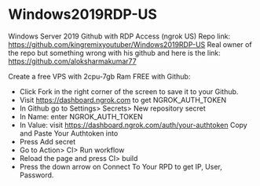 # Windows2019RDP-US
Windows Server 2019 Github with RDP Access (ngrok US) 
Repo link: https://github.com/kingremixyoutuber/Windows2019RDP-US
Real owner of the repo but something wrong with his github and here is the link: https://github.com/aloksharmakumar77

Create a free VPS with 2cpu-7gb Ram FREE with Github:

+ Click Fork in the right corner of the screen to save it to your Github.
+ Visit https://dashboard.ngrok.com to get NGROK_AUTH_TOKEN
+ In Github go to Settings> Secrets> New repository secret
+ In Name: enter NGROK_AUTH_TOKEN
+ In Value: visit https://dashboard.ngrok.com/auth/your-authtoken Copy and Paste Your Authtoken into
+ Press Add secret
+ Go to Action> CI> Run workflow
+ Reload the page and press CI> build
+ Press the down arrow on Connect To Your RPD to get IP, User, Password.
